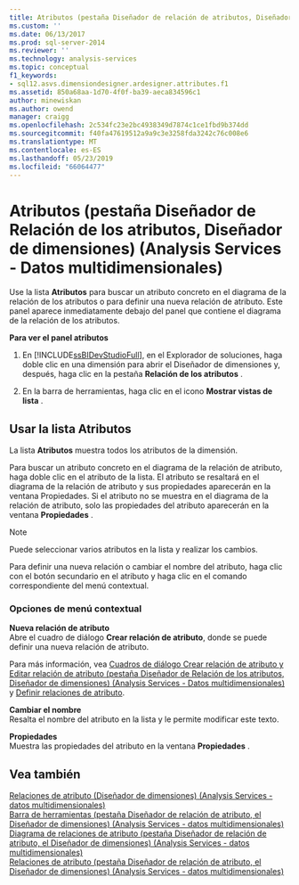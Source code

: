 ```yaml
---
title: Atributos (pestaña Diseñador de relación de atributos, Diseñador de dimensiones) (Analysis Services - datos multidimensionales) | Microsoft Docs
ms.custom: ''
ms.date: 06/13/2017
ms.prod: sql-server-2014
ms.reviewer: ''
ms.technology: analysis-services
ms.topic: conceptual
f1_keywords:
- sql12.asvs.dimensiondesigner.ardesigner.attributes.f1
ms.assetid: 850a68aa-1d70-4f0f-ba39-aeca834596c1
author: minewiskan
ms.author: owend
manager: craigg
ms.openlocfilehash: 2c534fc23e2bc4938349d7874c1ce1fbd9b374dd
ms.sourcegitcommit: f40fa47619512a9a9c3e3258fda3242c76c008e6
ms.translationtype: MT
ms.contentlocale: es-ES
ms.lasthandoff: 05/23/2019
ms.locfileid: "66064477"
---
```

# <a name="attributes-attribute-relationship-designer-tab-dimension-designer-analysis-services---multidimensional-data"></a>Atributos (pestaña Diseñador de Relación de los atributos, Diseñador de dimensiones) (Analysis Services - Datos multidimensionales)
  Use la lista **Atributos** para buscar un atributo concreto en el diagrama de la relación de los atributos o para definir una nueva relación de atributo. Este panel aparece inmediatamente debajo del panel que contiene el diagrama de la relación de los atributos.  
  
 **Para ver el panel atributos**  
  
1.  En [!INCLUDE[ssBIDevStudioFull](../includes/ssbidevstudiofull-md.md)], en el Explorador de soluciones, haga doble clic en una dimensión para abrir el Diseñador de dimensiones y, después, haga clic en la pestaña **Relación de los atributos** .  
  
2.  En la barra de herramientas, haga clic en el icono **Mostrar vistas de lista** .  
  
## <a name="using-the-attributes-list"></a>Usar la lista Atributos  
 La lista **Atributos** muestra todos los atributos de la dimensión.  
  
 Para buscar un atributo concreto en el diagrama de la relación de atributo, haga doble clic en el atributo de la lista. El atributo se resaltará en el diagrama de la relación de atributo y sus propiedades aparecerán en la ventana Propiedades. Si el atributo no se muestra en el diagrama de la relación de atributo, solo las propiedades del atributo aparecerán en la ventana **Propiedades** .  
  
> [!NOTE]  
>  Puede seleccionar varios atributos en la lista y realizar los cambios.  
  
 Para definir una nueva relación o cambiar el nombre del atributo, haga clic con el botón secundario en el atributo y haga clic en el comando correspondiente del menú contextual.  
  
### <a name="shortcut-menu-options"></a>Opciones de menú contextual  
 **Nueva relación de atributo**  
 Abre el cuadro de diálogo **Crear relación de atributo**, donde se puede definir una nueva relación de atributo.  
  
 Para más información, vea [Cuadros de diálogo Crear relación de atributo y Editar relación de atributo &#40;pestaña Diseñador de Relación de los atributos, Diseñador de dimensiones&#41; &#40;Analysis Services - Datos multidimensionales&#41;](create-edit-attribute-relationships-dialog-boxes-analysis-services-multidimensional-data.md) y [Definir relaciones de atributo](multidimensional-models/attribute-relationships-define.md).  
  
 **Cambiar el nombre**  
 Resalta el nombre del atributo en la lista y le permite modificar este texto.  
  
 **Propiedades**  
 Muestra las propiedades del atributo en la ventana **Propiedades** .  
  
## <a name="see-also"></a>Vea también  
 [Relaciones de atributo &#40;Diseñador de dimensiones&#41; &#40;Analysis Services - datos multidimensionales&#41;](attribute-relationships-dimension-designer-analysis-services-multidimensional-data.md)   
 [Barra de herramientas &#40;pestaña Diseñador de relación de atributo, el Diseñador de dimensiones&#41; &#40;Analysis Services - datos multidimensionales&#41;](toolbar-attribute-relationship-dimension-designer-analysis-services-multidimensional-data.md)   
 [Diagrama de relaciones de atributo &#40;pestaña Diseñador de relación de atributo, el Diseñador de dimensiones&#41; &#40;Analysis Services - datos multidimensionales&#41;](attribute-relationship-diagram-analysis-services-multidimensional-data.md)   
 [Relaciones de atributo &#40;pestaña Diseñador de relación de atributo, el Diseñador de dimensiones&#41; &#40;Analysis Services - datos multidimensionales&#41;](attribute-relationships-designer-tab-dimension-designer-analysis-services-multidimensional-data.md)  
  
  
